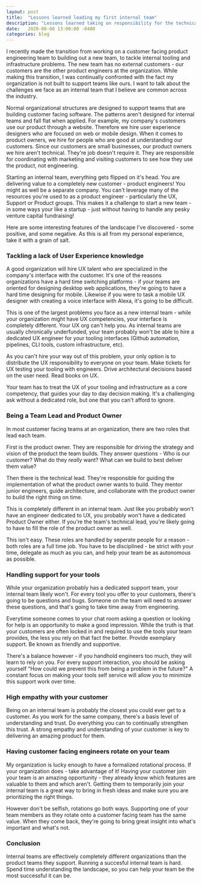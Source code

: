 ```yaml
---
layout: post
title:  "Lessons learned leading my first internal team"
description: "Lessons learned taking on responsibility for the technical roadmap"
date:   2020-08-08 13:00:00 -0400
categories: blog
---
```


I recently made the transition from working on a customer facing product engineering team to building out a new team, to tackle internal tooling and infrastructure problems.  The new team has no external customers - our customers are the other product engineers at the organization.  While making this transition, I was continually confronted with the fact my organization is not built to support teams like ours.  I want to talk about the challenges we face as an internal team that I believe are common across the industry.

Normal organizational structures are designed to support teams that are building customer facing software.  The patterns aren't designed for internal teams and fall flat when applied.  For example, my company's customers use our product through a website.  Therefore we hire user experience designers who are focused on web or mobile design.  When it comes to product owners, we hire for people who are good at understanding our customers.  Since our customers are small businesses, our product owners we hire aren't technical.  They're job doesn't require it.  They are responsible for coordinating with marketing and visiting customers to see how they use the product, not engineering.

Starting an internal team, everything gets flipped on it's head.  You are delivering value to a completely new customer - product engineers!  You might as well be a separate company.  You can't leverage many of the resources you're used to as a product engineer - particularly the UX, Support or Product groups.  This makes it a challenge to start a new team - in some ways your like a startup - just without having to handle any pesky venture capital fundraising!  

Here are some interesting features of the landscape I've discovered - some positive, and some negative.  As this is all from my personal experience, take it with a grain of salt.

### Tackling a lack of User Experience knowledge
A good organization will hire UX talent who are specialized in the company's interface with the customer.  It's one of the reasons organizations have a hard time switching platforms - if your teams are oriented for designing desktop web applications, they're going to have a hard time designing for mobile.  Likewise if you were to task a mobile UX designer with creating a voice interface with Alexa, it's going to be difficult.

This is one of the largest problems you face as a new internal team - while your organization might have UX competencies, your interface is completely different.  Your UX org can't help you.  As internal teams are usually chronically underfunded, your team probably won't be able to hire a dedicated UX engineer for your tooling interfaces (Github automation, pipelines, CLI tools, custom infrastructure, etc).  

As you can't hire your way out of this problem, your only option is to distribute the UX responsibility to everyone on your team.  Make tickets for UX testing your tooling with engineers.  Drive architectural decisions based on the user need.  Read books on UX.

Your team has to treat the UX of your tooling and infrastructure as a core competency, that guides your day to day decision making.  It's a challenging ask without a dedicated role, but one that you can't afford to ignore.

### Being a Team Lead and Product Owner
In most customer facing teams at an organization, there are two roles that lead each team.  

First is the product owner.  They are responsible for driving the strategy and vision of the product the team builds.  They answer questions - Who is our customer?  What do they *really* want? What can we build to best deliver them value?  

Then there is the technical lead.  They're responsible for guiding the implementation of what the product owner wants to build.  They mentor junior engineers, guide architecture, and collaborate with the product owner to build the right thing on time.

This is completely different in an internal team.  Just like you probably won't have an engineer dedicated to UX, you probably won't have a dedicated Product Owner either.  If you're the team's technical lead, you're likely going to have to fill the role of the product owner as well.

This isn't easy.  These roles are handled by seperate people for a reason - both roles are a full time job.  You have to be disciplined - be strict with your time, delegate as much as you can, and help your team be as autonomous as possible.  

### Handling support for your tools
While your organization probably has a dedicated support team, your internal team likely won't.  For every tool you offer to your customers, there's going to be questions and bugs.  Someone on the team will need to answer these questions, and that's going to take time away from engineering. 

Everytime someone comes to your chat room asking a question or looking for help is an opportunity to make a good impression.  While the truth is that your customers are often locked in and required to use the tools your team provides, the less you rely on that fact the better.  Provide exemplary support.  Be known as friendly and supportive.  

There's a balance however - if you handhold engineers too much, they will learn to rely on you.  For every support interaction, you should be asking yourself "How could we prevent this from being a problem in the future?"  A constant focus on making your tools self service will allow you to minimize this support work over time.

### High empathy with your customer
Being on an internal team is probably the closest you could ever get to a customer. As you work for the same company, there's a basis level of understanding and trust.  Do everything you can to continually strengthen this trust.  A strong empathy and understanding of your customer is key to delivering an amazing product for them.

### Having customer facing engineers rotate on your team
My organization is lucky enough to have a formalized rotational process.  If your organization does - take advantage of it!  Having your customer join your team is an amazing opportunity - they already know which features are valuable to them and which aren't.  Getting them to temporarily join your internal team is a great way to bring in fresh ideas and make sure you are prioritizing the right things.

However don't be selfish, rotations go both ways.  Supporting one of your team members as they rotate onto a customer facing team has the same value.  When they come back, they're going to bring great insight into what's important and what's not.

### Conclusion

Internal teams are effectively completely different organizations than the product teams they support.  Running a succesful internal team is hard.  Spend time understanding the landscape, so you can help your team be the most successful it can be.  